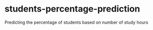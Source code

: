 # students-percentage-prediction
Predicting the percentage of students based on number of study hours
